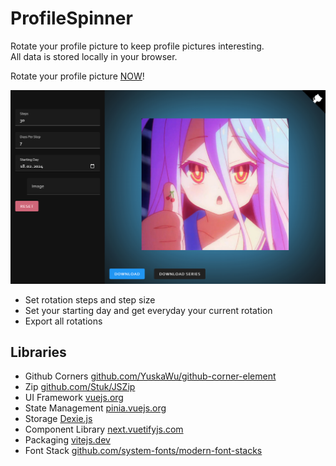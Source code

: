 # ProfileSpinner

Rotate your profile picture to keep profile pictures interesting. <br>
All data is stored locally in your browser. <br>

Rotate your profile picture [NOW](https://h0rn0chse.github.io/ProfileSpinner/)!

<p align="center">
 <img src="./assets/screenshot.png" title="Editor" />
</p>

- Set rotation steps and step size
- Set your starting day and get everyday your current rotation
- Export all rotations

## Libraries

- Github Corners [github.com/YuskaWu/github-corner-element](https://github.com/YuskaWu/github-corner-element)
- Zip [github.com/Stuk/JSZip](https://github.com/Stuk/jszip)
- UI Framework [vuejs.org](https://vuejs.org/)
- State Management [pinia.vuejs.org](https://pinia.vuejs.org/)
- Storage [Dexie.js](https://dexie.org)
- Component Library [next.vuetifyjs.com](https://next.vuetifyjs.com/en/)
- Packaging [vitejs.dev](https://vitejs.dev/)
- Font Stack [github.com/system-fonts/modern-font-stacks](https://github.com/system-fonts/modern-font-stacks)
